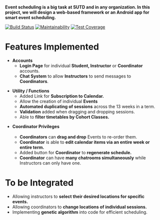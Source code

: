 <b>Event scheduling is a big task at SUTD and in any organization. In this project, we will design a web-based framework or an Android app for smart event scheduling.</b>

[![Build Status](https://travis-ci.org/causztic/smart-events.svg?branch=master)](https://travis-ci.org/causztic/smart-events)
[![Maintainability](https://api.codeclimate.com/v1/badges/517471ecad1083fbb8b6/maintainability)](https://codeclimate.com/github/causztic/smart-events/maintainability)
[![Test Coverage](https://api.codeclimate.com/v1/badges/517471ecad1083fbb8b6/test_coverage)](https://codeclimate.com/github/causztic/smart-events/test_coverage)

<h1>Features Implemented</h1>
<ul>
  <li> <b>Accounts</b>
  <ul>
    <li> <b>Login Page</b> for individual <b>Student, Instructor</b> or <b>Coordinator</b> accounts.</li>
    <li> <b>Chat System</b> to allow <b>Instructors</b> to send messages to <b>Coordinators</b>. </li>
   </ul>
  <p>
  <li><b>Utility / Functions</b>
  <ul>
  <li> Added Link for <b>Subscription to Calendar.</b> </li>
  <li> Allow the creation of individual <b>Events</b></li>
  <li> <b>Automated duplicating of sessions</b> across the 13 weeks in a term. </li>
  <li> <b>Validation</b> added when dragging and dropping sessions. </li>
  <li> Able to <b>filter timetables by Cohort Classes.</b> </li>
    </ul></p>

  <li> <b>Coordinator Privileges</b>
  <ul>
  <li> <b>Coordinators</b> can <b>drag and drop</b> Events to re-order them. </li> 
    <li> <b>Coordinator</b> is able to <b>edit calendar items via an entire week or entire term.</b> </li>
    <li> Added button for <b>Coordinator</b> to <b>regenerate schedule.</b> </li>
    <li> <b>Coordinator</b> can have <b>many chatrooms simultaneously</b> while Instructors can only have one.</li>
    </ul>
</ul>

<h1>To be Integrated</h1>
<ul>
<li> Allowing instructors to <b>select their desired locations for specific events.</b></li>
<li> Allowing coordinators to <b>change locations of individual sessions.</b></li>
<li> Implementing <b>genetic algorithm</b> into code for efficient scheduling. </li>
</ul>

